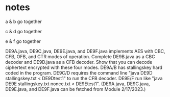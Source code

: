 # notes

a & b go together

c & d go together

e & f go together

DE9A.java, DE9C.java, DE9E.java, and DE9F.java implements AES with CBC, CFB, OFB, and CTR modes of operation.  Complete DE9B.java as a CBC decoder and DE9D.java as a CFB decoder.  Show that you can decode ciphertext encrypted with these four modes. DE9A/B has stallingskey hard coded in the program.  DE9C/D requires the command line "java DE9D stallingskey.txt < DE9Dtest1" to run the CFB decoder.  DE9E/F run like "java DE9E stallingskey.txt nonce.txt < DE9Etest1".  (DE9A.java, DE9C.java, DE9E.java, and DE9F.java can be fetched from Module 2/17/2023.)